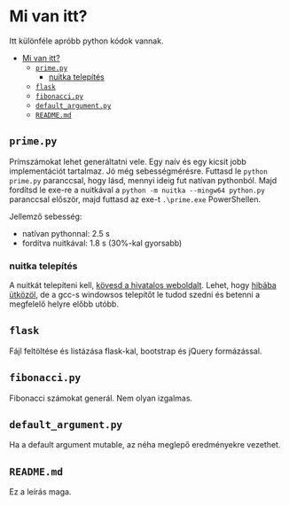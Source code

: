 # Mi van itt?
Itt különféle apróbb python kódok vannak.

- [Mi van itt?](#mi-van-itt)
  - [`prime.py`](#primepy)
    - [nuitka telepítés](#nuitka-telepítés)
  - [`flask`](#flask)
  - [`fibonacci.py`](#fibonaccipy)
  - [`default_argument.py`](#default_argumentpy)
  - [`README.md`](#readmemd)

## `prime.py`
Prímszámokat lehet generáltatni vele. Egy naív és egy kicsit jobb implementációt tartalmaz. Jó még sebességmérésre. Futtasd le `python prime.py` paranccsal, hogy lásd, mennyi ideig fut natívan pythonból. Majd fordítsd le exe-re a nuitkával a `python -m nuitka --mingw64 python.py` paranccsal először, majd futtasd az exe-t `.\prime.exe` PowerShellen.

Jellemző sebesség:
* natívan pythonnal: 2.5 s
* fordítva nuitkával: 1.8 s (30%-kal gyorsabb)

### nuitka telepítés
A nuitkát telepíteni kell, [kövesd a hivatalos weboldalt](https://github.com/Nuitka/Nuitka). Lehet, hogy [hibába ütközöl](https://github.com/Nuitka/Nuitka/issues/912), de a gcc-s windowsos telepítőt le tudod szedni és betenni a megfelelő helyre előbb utóbb.

## `flask`
Fájl feltöltése és listázása flask-kal, bootstrap és jQuery formázással.

## `fibonacci.py`
Fibonacci számokat generál. Nem olyan izgalmas.

## `default_argument.py`
Ha a default argument mutable, az néha meglepő eredményekre vezethet.

## `README.md`
Ez a leírás maga.